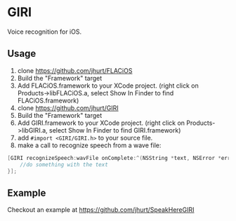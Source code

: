 GIRI
================================

Voice recognition for iOS.

Usage
-------------------------
1. clone https://github.com/jhurt/FLACiOS
2. Build the "Framework" target
3. Add FLACiOS.framework to your XCode project. (right click on Products->libFLACiOS.a, select Show In Finder to find FLACiOS.framework)
4. clone https://github.com/jhurt/GIRI
5. Build the "Framework" target
6. Add GIRI.framework to your XCode project. (right click on Products->libGIRI.a, select Show In Finder to find GIRI.framework)
7. add ```#import <GIRI/GIRI.h>``` to your source file.
8. make a call to recognize speech from a wave file:
    
```objective-c
[GIRI recognizeSpeech:wavFile onComplete:^(NSString *text, NSError *error) { 
    //do something with the text
}];
```

Example
-------------------------
Checkout an example at https://github.com/jhurt/SpeakHereGIRI